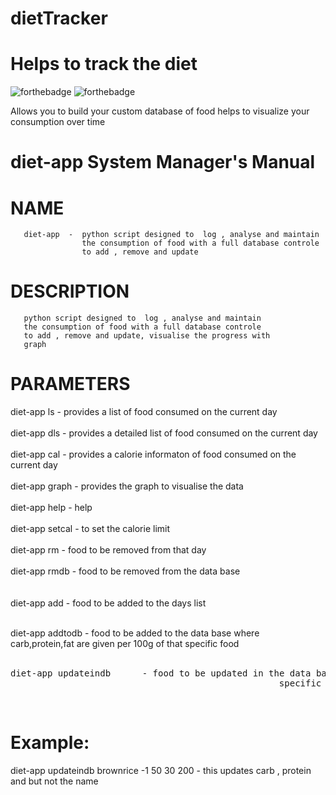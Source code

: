 # dietTracker
# Helps to track the diet
![forthebadge](https://forthebadge.com/images/badges/built-with-love.svg)
![forthebadge](https://forthebadge.com/images/badges/made-with-python.svg)

Allows you to build your custom database of food
helps to visualize your consumption over time 

# diet-app            System Manager's Manual      <br />      

# NAME <br />
       diet-app  -  python script designed to  log , analyse and maintain 
       				the consumption of food with a full database controle 
       				to add , remove and update
       
# DESCRIPTION <br />
       python script designed to  log , analyse and maintain 
       the consumption of food with a full database controle 
       to add , remove and update, visualise the progress with 
       graph

# PARAMETERS <br />

diet-app ls  - provides a list of food consumed on the current day <br /><br />
diet-app dls - provides a detailed list of food consumed on the current day <br /><br />
diet-app cal - provides a calorie informaton of food consumed on the current day <br /><br />
diet-app graph - provides the graph to visualise the data <br /><br />
diet-app help  - help <br />
<br />
diet-app setcal <amount>  - to set the calorie limit <br /><br />
diet-app rm  <foodName>   - food to be removed from that day <br /><br />
diet-app rmdb  <foodName> - food to be removed from the data base <br />
<br />
<br />
diet-app add <foodName> <amount> - food to be added to the days list<br /><br />
  
diet-app addtodb <foodName> <carb> <protein> <fat> - food to be added to the data base where carb,protein,fat are given per 100g of that specific food<br /><br />
 <pre>
diet-app updateindb <foodName> <newFoodName> <carb> <protein> <fat> - food to be updated in the data base where carb,protein,fat are given per 100g of that
                                                   specific food . Provide -1 if you don't wanna update that value </pre>


<br />

# Example: <br />
diet-app updateindb brownrice -1 50 30 200 - this updates carb , protein and but not the name






